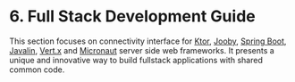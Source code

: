 # 6. Full Stack Development Guide

This section focuses on connectivity interface for [Ktor](https://ktor.io), [Jooby](https://jooby.io), [Spring Boot](https://spring.io/projects/spring-boot), [Javalin](https://javalin.io), [Vert.x](https://vertx.io) and [Micronaut](https://micronaut.io) server side web frameworks. It presents a unique and innovative way to build fullstack applications with shared common code.
